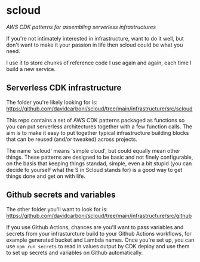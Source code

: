 # scloud

_AWS CDK patterns for assembling serverless infrastructures_

If you're not intimately interested in infrastructure, want to do it well, but don't want to make it your passion in life then scloud could be what you need.

I use it to store chunks of reference code I use again and again, each time I build a new service.

## Serverless CDK infrastructure

The folder you're likely looking for is: https://github.com/davidcarboni/scloud/tree/main/infrastructure/src/scloud

This repo contains a set of AWS CDK patterns packaged as functions so you can put serverless architectures together with a few function calls. The aim is to make it easy to put together typical infrastructure building blocks that can be reused (and/or tweaked) across projects.

The name 'scloud' means 'simple cloud', but could equally mean other things. These patterns are designed to be basic and not finely configurable, on the basis that keeping things standad, simple, even a bit stupid (you can decide fo yourself what the S in Scloud stands for) is a good way to get things done and get on with life.

## Github secrets and variables

The other folder you'll want to look for is: https://github.com/davidcarboni/scloud/tree/main/infrastructure/src/github

If you use Github Actions, chances are you'll want to pass variables and secrets from your infrasturcture build to your Github Actions workflows, for example generated bucket and Lambda names. Once you're set up, you can use `npm run secrets` to read in values output by CDK deploy and use them to set up secrets and variables on Github automatically.

